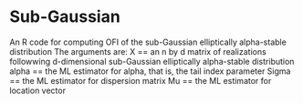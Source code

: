 # Sub-Gaussian
An R code for computing OFI of the sub-Gaussian elliptically alpha-stable distribution
The arguments are: 
X     == an n by d matrix of realizations followwing d-dimensional sub-Gaussian elliptically alpha-stable distribution
alpha == the ML estimator for alpha, that is, the tail index parameter 
Sigma == the ML estimator for dispersion matrix
Mu    == the ML estimator for location vector
